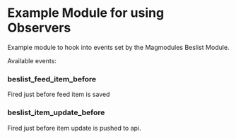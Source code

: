 # Example Module for using Observers    
Example module to hook into events set by the Magmodules Beslist Module. 

Available events:
### beslist_feed_item_before 
Fired just before feed item is saved

### beslist_item_update_before
Fired just before item update is pushed to api. 

